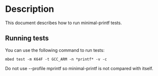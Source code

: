 # Description

This document describes how to run minimal-printf tests.

## Running tests

You can use the following command to run tests:

`mbed test -m K64F -t GCC_ARM -n *printf* -v -c`

Do not use --profile mprintf so minimal-printf is not compared with itself.
